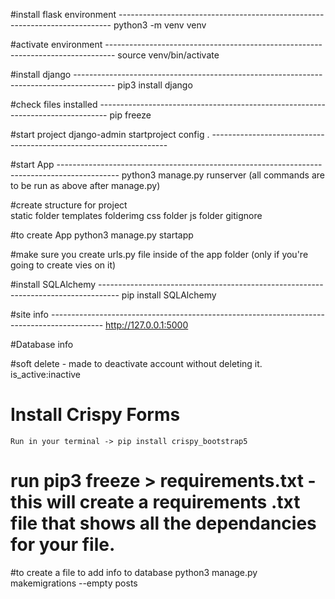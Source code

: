 #install flask environment ----------------------------------------------------------------------------
python3 -m venv venv

#activate environment --------------------------------------------------------------------------------
source venv/bin/activate

#install django ----------------------------------------------------------------------------------------
pip3 install django

#check files installed --------------------------------------------------------------------------------
pip freeze

#start project
django-admin startproject config . -------------------------------------------------------------------

#start App ---------------------------------------------------------------------------------------------
python3 manage.py runserver
(all commands are to be run as above after manage.py)

#create structure for project  
 static folder
templates folderimg
css folder
js folder
gitignore

#to create App
python3 manage.py startapp <name of app>

#make sure you create urls.py file inside of the app folder (only if you're going to create vies on it)

#install SQLAlchemy -----------------------------------------------------------------------------------
pip install SQLAlchemy

#site info -------------------------------------------------------------------------------------------
http://127.0.0.1:5000

#Database info

#soft delete - made to deactivate account without deleting it.
is_active:inactive

# Install Crispy Forms

    Run in your terminal -> pip install crispy_bootstrap5

# run pip3 freeze > requirements.txt - this will create a requirements .txt file that shows all the dependancies for your file.

#to create a file to add info to database
python3 manage.py makemigrations --empty posts
